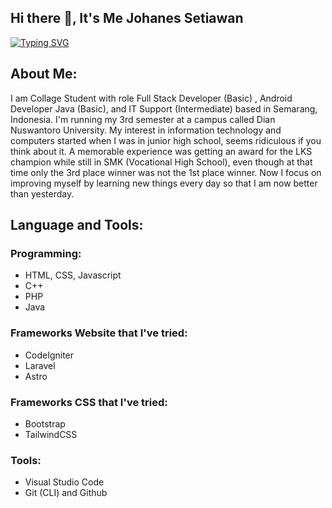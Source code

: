 ## Hi there 👋, It's Me Johanes Setiawan

[![Typing SVG](https://readme-typing-svg.demolab.com?font=Fira+Code&pause=1000&width=435&lines=Front+End+Developer;Android+Developer+(Java);IT+Support)](https://git.io/typing-svg)

## About Me:
I am Collage Student with role Full Stack Developer (Basic) , Android Developer Java (Basic), and IT Support (Intermediate) based in Semarang, Indonesia. I'm running my 3rd semester at a campus called Dian Nuswantoro University. My interest in information technology and computers started when I was in junior high school, seems ridiculous if you think about it. A memorable experience was getting an award for the LKS champion while still in SMK (Vocational High School), even though at that time only the 3rd place winner was not the 1st place winner. Now I focus on improving myself by learning new things every day so that I am now better than yesterday.

## Language and Tools:
### Programming: 
- HTML, CSS, Javascript
- C++
- PHP
- Java

### Frameworks Website that I've tried:
- CodeIgniter
- Laravel
- Astro

### Frameworks CSS that I've tried:
- Bootstrap
- TailwindCSS

### Tools:
- Visual Studio Code
- Git (CLI) and Github
